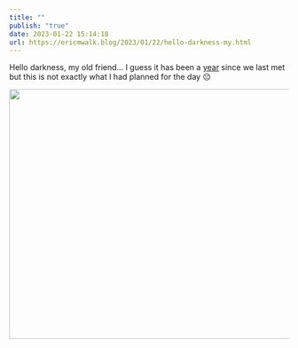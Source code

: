 ```yaml
---
title: ""
publish: "true"
date: 2023-01-22 15:14:18
url: https://ericmwalk.blog/2023/01/22/hello-darkness-my.html
---
```

Hello darkness, my old friend… I guess it has been a [year](https://ericmwalk.blog/2022/01/18/well-that-escalated.html) since we last met but this is not exactly what I had planned for the day 😔


<img src="uploads/2023/fbf08a7c1a.jpg" width="600" height="450" alt="">
